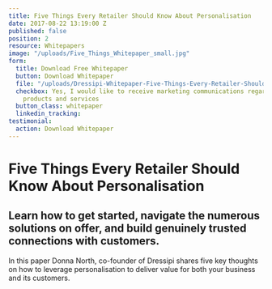 ```yaml
---
title: Five Things Every Retailer Should Know About Personalisation
date: 2017-08-22 13:19:00 Z
published: false
position: 2
resource: Whitepapers
image: "/uploads/Five_Things_Whitepaper_small.jpg"
form:
  title: Download Free Whitepaper
  button: Download Whitepaper
  file: "/uploads/Dressipi-Whitepaper-Five-Things-Every-Retailer-Should-Know-About-Personalisation-a8c06d.pdf"
  checkbox: Yes, I would like to receive marketing communications regarding Dressipi
    products and services
  button_class: whitepaper
  linkedin_tracking: 
testimonial:
  action: Download Whitepaper
---
```


# Five Things Every Retailer Should Know About Personalisation

## Learn how to get started, navigate the numerous solutions on offer, and build genuinely trusted connections with customers.

In this paper Donna North, co-founder of Dressipi shares five key thoughts on how to leverage personalisation to deliver value for both your business and its customers.
